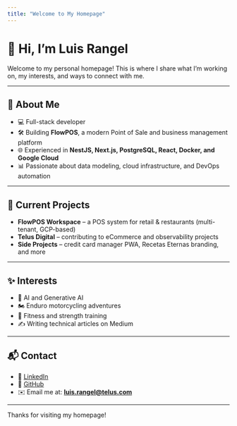 ```yaml
---
title: "Welcome to My Homepage"
---
```


# 👋 Hi, I’m Luis Rangel

Welcome to my personal homepage! This is where I share what I’m working on, my interests, and ways to connect with me.  

---

## 🚀 About Me
- 💻 Full-stack developer  
- 🛠 Building **FlowPOS**, a modern Point of Sale and business management platform  
- 🌐 Experienced in **NestJS, Next.js, PostgreSQL, React, Docker, and Google Cloud**  
- 📊 Passionate about data modeling, cloud infrastructure, and DevOps automation  

---

## 📂 Current Projects
- **FlowPOS Workspace** – a POS system for retail & restaurants (multi-tenant, GCP-based)  
- **Telus Digital** – contributing to eCommerce and observability projects  
- **Side Projects** – credit card manager PWA, Recetas Eternas branding, and more  

---

## ✨ Interests
- 🤖 AI and Generative AI  
- 🏍 Enduro motorcycling adventures  
- 💪 Fitness and strength training  
- ✍ Writing technical articles on Medium  

---

## 📬 Contact
- 💼 [LinkedIn]([https://www.linkedin.com/](https://www.linkedin.com/in/luisrangelc/))  
- 🐙 [GitHub]([https://github.com/](https://github.com/luisrangel01))  
- ✉️ Email me at: **luis.rangel@telus.com**

---

Thanks for visiting my homepage!
